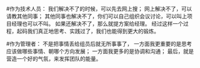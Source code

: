 #作为技术人员：
我们解决不了的时候，可以先去网上搜；
网上解决不了，可以请教其他同事；
其他同事也解决不了，你们可以自己组织会议讨论，可以叫上项目经理也可以不叫。
如果还解决不了，那么就提方案给经理。
经过这样一个过程，起码我们真正地思考、实践过了，我们也能得到更大的锻炼。

#作为管理者：
不是把事情丢给组员后就无所事事了，
一方面我更重要的是思考应该做哪些事情、朝哪个方向发展；
一方面我更多的是协调和沟通；
最后，就是营造一个好的气氛，来发挥团队的能量。
